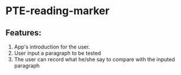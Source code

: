 # PTE-reading-marker
## Features:
1. App's introduction for the user.
2. User input a paragraph to be tested 
3. The user can record what he/she say to compare with the inputed paragraph
